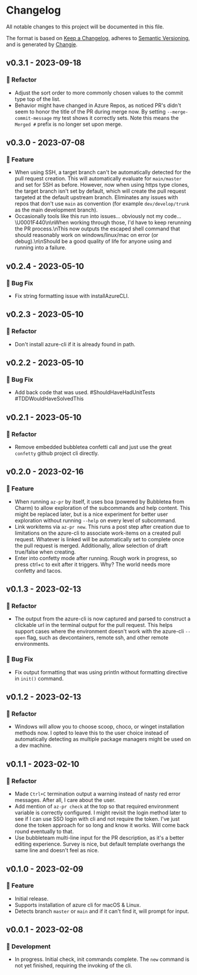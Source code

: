 # Changelog

All notable changes to this project will be documented in this file.

The format is based on [Keep a Changelog](https://keepachangelog.com/en/1.0.0/),
adheres to [Semantic Versioning](https://semver.org/spec/v2.0.0.html),
and is generated by [Changie](https://github.com/miniscruff/changie).

## v0.3.1 - 2023-09-18

### 🔨 Refactor

- Adjust the sort order to more commonly chosen values to the commit type top of the list.
- Behavior might have changed in Azure Repos, as noticed PR's didn't seem to honor the title of the PR during merge now. By setting `--merge-commit-message` my test shows it correctly sets. Note this means the `Merged #` prefix is no longer set upon merge.

## v0.3.0 - 2023-07-08

### 🎉 Feature

- When using SSH, a target branch can't be automatically detected for the pull request creation.
  This will automatically evaluate for `main/master` and set for SSH as before. However, now when using https type clones, the target branch isn't set by default, which will create the pull request targeted at the default upstream branch.
  Eliminates any issues with repos that don't use `main` as convention (for example `dev/develop/trunk` as the main development branch).
- Occasionally tools like this run into issues... obviously not my code... \U0001F440\n\nWhen
  working through those, I'd have to keep rerunning the PR process.\nThis now outputs
  the escaped shell command that should reasonably work on windows/linux/mac on error
  (or debug).\n\nShould be a good quality of life for anyone using and running into a failure.

## v0.2.4 - 2023-05-10

### 🐛 Bug Fix

- Fix string formatting issue with installAzureCLI.

## v0.2.3 - 2023-05-10

### 🔨 Refactor

- Don't install azure-cli if it is already found in path.

## v0.2.2 - 2023-05-10

### 🐛 Bug Fix

- Add back code that was used.
  #ShouldHaveHadUnitTests
  #TDDWouldHaveSolvedThis

## v0.2.1 - 2023-05-10

### 🔨 Refactor

- Remove embedded bubbletea confetti call and just use the great `confetty` github project cli directly.

## v0.2.0 - 2023-02-16

### 🎉 Feature

- When running `az-pr` by itself, it uses boa (powered by Bubbletea from Charm) to allow exploration of the subcommands and help content.
  This might be replaced later, but is a nice experiment for better user exploration without running `--help` on every level of subcommand.
- Link workitems via `az-pr new`.
  This runs a post step after creation due to limitations on the azure-cli to associate work-items on a created pull request.
  Whatever is linked will be automatically set to complete once the pull request is merged.
  Additionally, allow selection of draft true/false when creating.
- Enter into confetty mode after running. Rough work in progress, so press ctrl+c to exit after it triggers.
  Why? The world needs more confetty and tacos.

## v0.1.3 - 2023-02-13

### 🔨 Refactor

- The output from the azure-cli is now captured and parsed to construct a clickable url in the terminal output for the pull request. This helps support cases where the environment doesn't work with the azure-cli `--open` flag, such as devcontainers, remote ssh, and other remote environments.

### 🐛 Bug Fix

- Fix output formatting that was using println without formatting directive in `init()` command.

## v0.1.2 - 2023-02-13

### 🔨 Refactor

- Windows will allow you to choose scoop, choco, or winget installation methods now. I opted to leave this to the user choice instead of automatically detecting as multiple package managers might be used on a dev machine.

## v0.1.1 - 2023-02-10

### 🔨 Refactor

- Made `Ctrl+C` termination output a warning instead of nasty red error messages. After all, I care about the user.
- Add mention of `az-pr check` at the top so that required environment variable is correctly configured. I might revisit the login method later to see if I can use SSO login with cli and not require the token. I've just done the token approach for so long and know it works. Will come back round eventually to that.
- Use bubbleteam multi-line input for the PR description, as it's a better editing experience. Survey is nice, but default template overhangs the same line and doesn't feel as nice.

## v0.1.0 - 2023-02-09

### 🎉 Feature

- Initial release.
- Supports installation of azure cli for macOS & Linux.
- Detects branch `master` or `main` and if it can't find it, will prompt for input.

## v0.0.1 - 2023-02-08

### 🤖 Development

- In progress. Initial check, init commands complete. The `new` command is not yet finished, requiring the invoking of the cli.
